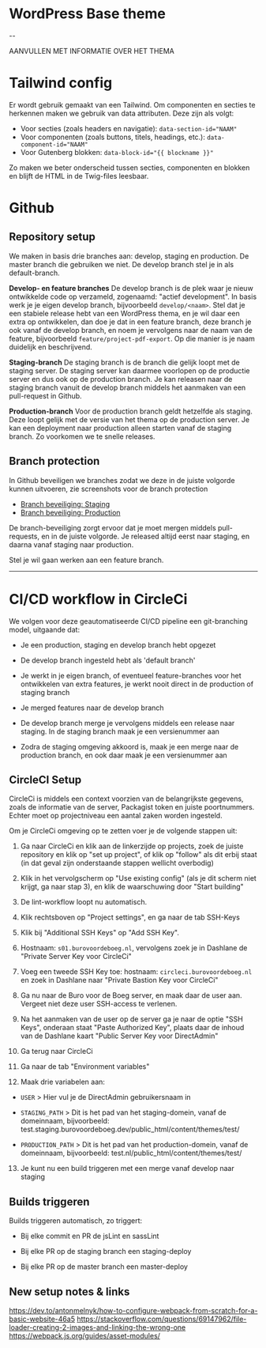 
# WordPress Base theme

--

AANVULLEN MET INFORMATIE OVER HET THEMA


# Tailwind config
Er wordt gebruik gemaakt van een Tailwind. Om componenten en secties te herkennen maken we gebruik van data attributen. Deze zijn als volgt:
- Voor secties (zoals headers en navigatie): `data-section-id="NAAM"`
- Voor componenten (zoals buttons, titels, headings, etc.): `data-component-id="NAAM"`
- Voor Gutenberg blokken: `data-block-id="{{ blockname }}"`

Zo maken we beter onderscheid tussen secties, componenten en blokken en blijft de HTML in de Twig-files leesbaar.

  
# Github
## Repository setup
We maken in basis drie branches aan: develop, staging en production. De master branch die gebruiken we niet. De develop branch stel je in als default-branch. 

**Develop- en feature branches**
De develop branch is de plek waar je nieuw ontwikkelde code op verzameld, zogenaamd: "actief development". In basis werk je je eigen develop branch, bijvoorbeeld `develop/<naam>`.  Stel dat je een stabiele release hebt van een WordPress thema, en je wil daar een extra op ontwikkelen, dan doe je dat in een feature branch, deze branch je ook vanaf de develop branch, en noem je vervolgens naar de naam van de feature, bijvoorbeeld `feature/project-pdf-export`. Op die manier is je naam duidelijk en beschrijvend. 

**Staging-branch**
De staging branch is de branch die gelijk loopt met de staging server. De staging server kan daarmee voorlopen op de productie server en dus ook op de production branch. Je kan releasen naar de staging branch vanuit de develop branch middels het aanmaken van een pull-request in Github. 

**Production-branch**
Voor de production branch geldt hetzelfde als staging. Deze loopt gelijk met de versie van het thema op de production server. Je kan een deployment naar production alleen starten vanaf de staging branch. Zo voorkomen we te snelle releases.

## Branch protection

In Github beveiligen we branches zodat we deze in de juiste volgorde kunnen uitvoeren, zie screenshots voor de branch protection

- [Branch beveiliging: Staging](https://assets.burovoordeboeg.nl/github/branch-staging.png)
- [Branch beveiliging: Production](https://assets.burovoordeboeg.nl/github/branch-production.png)

De branch-beveiliging zorgt ervoor dat je moet mergen middels pull-requests, en in de juiste volgorde. Je released altijd eerst naar staging, en daarna vanaf staging naar production. 

Stel je wil gaan werken aan een feature branch. 

___

# CI/CD workflow in CircleCi

We volgen voor deze geautomatiseerde CI/CD pipeline een git-branching model, uitgaande dat:

- Je een production, staging en develop branch hebt opgezet

- De develop branch ingesteld hebt als 'default branch'

- Je werkt in je eigen branch, of eventueel feature-branches voor het ontwikkelen van extra features, je werkt nooit direct in de production of staging branch

- Je merged features naar de develop branch

- De develop branch merge je vervolgens middels een release naar staging. In de staging branch maak je een versienummer aan

- Zodra de staging omgeving akkoord is, maak je een merge naar de production branch, en ook daar maak je een versienummer aan

  

## CircleCI Setup
CircleCi is middels een context voorzien van de belangrijkste gegevens, zoals de informatie van de server, Packagist token en juiste poortnummers. Echter moet op projectniveau een aantal zaken worden ingesteld. 

Om je CircleCi omgeving op te zetten voer je de volgende stappen uit:

1. Ga naar CircleCi en klik aan de linkerzijde op projects, zoek de juiste repository en klik op "set up project", of klik op "follow" als dit erbij staat (in dat geval zijn onderstaande stappen wellicht overbodig)

2. Klik in het vervolgscherm op "Use existing config" (als je dit scherm niet krijgt, ga naar stap 3), en klik de waarschuwing door "Start building"

3. De lint-workflow loopt nu automatisch.

4. Klik rechtsboven op "Project settings", en ga naar de tab SSH-Keys

5. Klik bij "Additional SSH Keys" op "Add SSH Key".

6. Hostnaam: `s01.burovoordeboeg.nl`, vervolgens zoek je in Dashlane de "Private Server Key voor CircleCi"

7. Voeg een tweede SSH Key toe: hostnaam: `circleci.burovoordeboeg.nl` en zoek in Dashlane naar "Private Bastion Key voor CircleCi"

8. Ga nu naar de Buro voor de Boeg server, en maak daar de user aan. Vergeet niet deze user SSH-access te verlenen.

9. Na het aanmaken van de user op de server ga je naar de optie "SSH Keys", onderaan staat "Paste Authorized Key", plaats daar de inhoud van de Dashlane kaart "Public Server Key voor DirectAdmin"

11. Ga terug naar CircleCi

11. Ga naar de tab "Environment variables"

12. Maak drie variabelen aan:

- `USER` > Hier vul je de DirectAdmin gebruikersnaam in

- `STAGING_PATH` > Dit is het pad van het staging-domein, vanaf de domeinnaam, bijvoorbeeld: test.staging.burovoordeboeg.dev/public_html/content/themes/test/

- `PRODUCTION_PATH` > Dit is het pad van het production-domein, vanaf de domeinnaam, bijvoorbeeld: test.nl/public_html/content/themes/test/

13. Je kunt nu een build triggeren met een merge vanaf develop naar staging



## Builds triggeren

Builds triggeren automatisch, zo triggert:

- Bij elke commit en PR de jsLint en sassLint

- Bij elke PR op de staging branch een staging-deploy

- Bij elke PR op de master branch een master-deploy


## New setup notes & links
https://dev.to/antonmelnyk/how-to-configure-webpack-from-scratch-for-a-basic-website-46a5
https://stackoverflow.com/questions/69147962/file-loader-creating-2-images-and-linking-the-wrong-one
https://webpack.js.org/guides/asset-modules/